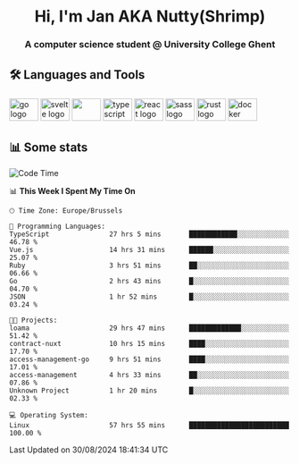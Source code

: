 <h1 align="center">Hi, I'm Jan AKA Nutty(Shrimp)</h1>
<h3 align="center">A computer science student @ University College Ghent</h3>

<h2 align="left">🛠️ Languages and Tools</h2>

###

<div align="left">
  <img src="https://cdn.jsdelivr.net/gh/devicons/devicon/icons/go/go-original.svg" height="40" width="52" alt="go logo"  />
  <img src="https://cdn.jsdelivr.net/gh/devicons/devicon@latest/icons/svelte/svelte-original.svg"  height="40" width="52" alt="svelte logo" />
  <img src="https://cdn.jsdelivr.net/gh/devicons/devicon@latest/icons/tailwindcss/tailwindcss-original.svg" height="40" width="52" />
  <img src="https://cdn.jsdelivr.net/gh/devicons/devicon/icons/typescript/typescript-original.svg" height="40" width="52" alt="typescript logo"  />
  <img src="https://cdn.jsdelivr.net/gh/devicons/devicon/icons/react/react-original.svg" height="40" width="52" alt="react logo"  />
  <img src="https://cdn.jsdelivr.net/gh/devicons/devicon/icons/sass/sass-original.svg" height="40" width="52" alt="sass logo"  />
  <img src="https://cdn.jsdelivr.net/gh/devicons/devicon@latest/icons/rust/rust-original.svg" height="40" width="52" alt="rust logo" />
  <img src="https://cdn.jsdelivr.net/gh/devicons/devicon/icons/docker/docker-original.svg" height="40" width="52" alt="docker logo"  />
</div>

<h2>📊 Some stats</h2>

<!--START_SECTION:waka-->
![Code Time](http://img.shields.io/badge/Code%20Time-4%2C951%20hrs%2049%20mins-blue)

📊 **This Week I Spent My Time On** 

```text
🕑︎ Time Zone: Europe/Brussels

💬 Programming Languages: 
TypeScript               27 hrs 5 mins       ████████████░░░░░░░░░░░░░   46.78 % 
Vue.js                   14 hrs 31 mins      ██████░░░░░░░░░░░░░░░░░░░   25.07 % 
Ruby                     3 hrs 51 mins       ██░░░░░░░░░░░░░░░░░░░░░░░   06.66 % 
Go                       2 hrs 43 mins       █░░░░░░░░░░░░░░░░░░░░░░░░   04.70 % 
JSON                     1 hr 52 mins        █░░░░░░░░░░░░░░░░░░░░░░░░   03.24 % 

🐱‍💻 Projects: 
loama                    29 hrs 47 mins      █████████████░░░░░░░░░░░░   51.42 % 
contract-nuxt            10 hrs 15 mins      ████░░░░░░░░░░░░░░░░░░░░░   17.70 % 
access-management-go     9 hrs 51 mins       ████░░░░░░░░░░░░░░░░░░░░░   17.01 % 
access-management        4 hrs 33 mins       ██░░░░░░░░░░░░░░░░░░░░░░░   07.86 % 
Unknown Project          1 hr 20 mins        █░░░░░░░░░░░░░░░░░░░░░░░░   02.33 % 

💻 Operating System: 
Linux                    57 hrs 55 mins      █████████████████████████   100.00 % 
```


 Last Updated on 30/08/2024 18:41:34 UTC
<!--END_SECTION:waka-->
